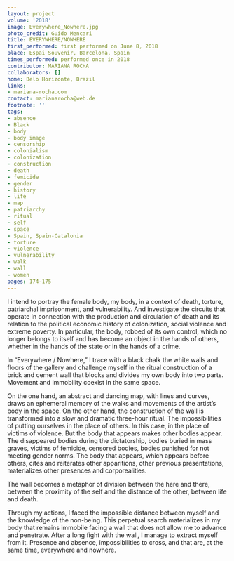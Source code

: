 ```yaml
---
layout: project
volume: '2018'
image: Everywhere_Nowhere.jpg
photo_credit: Guido Mencari
title: EVERYWHERE/NOWHERE
first_performed: first performed on June 8, 2018
place: Espai Souvenir, Barcelona, Spain
times_performed: performed once in 2018
contributor: MARIANA ROCHA
collaborators: []
home: Belo Horizonte, Brazil
links:
- mariana-rocha.com
contact: marianarocha@web.de
footnote: ''
tags:
- absence
- Black
- body
- body image
- censorship
- colonialism
- colonization
- construction
- death
- femicide
- gender
- history
- life
- map
- patriarchy
- ritual
- self
- space
- Spain, Spain-Catalonia
- torture
- violence
- vulnerability
- walk
- wall
- women
pages: 174-175
---
```


I intend to portray the female body, my body, in a context of death, torture, patriarchal imprisonment, and vulnerability. And investigate the circuits that operate in connection with the production and circulation of death and its relation to the political economic history of colonization, social violence and extreme poverty. In particular, the body, robbed of its own control, which no longer belongs to itself and has become an object in the hands of others, whether in the hands of the state or in the hands of a crime.

In “Everywhere / Nowhere,” I trace with a black chalk the white walls and floors of the gallery and challenge myself in the ritual construction of a brick and cement wall that blocks and divides my own body into two parts. Movement and immobility coexist in the same space.

On the one hand, an abstract and dancing map, with lines and curves, draws an ephemeral memory of the walks and movements of the artist’s body in the space. On the other hand, the construction of the wall is transformed into a slow and dramatic three-hour ritual. The impossibilities of putting ourselves in the place of others. In this case, in the place of victims of violence. But the body that appears makes other bodies appear. The disappeared bodies during the dictatorship, bodies buried in mass graves, victims of femicide, censored bodies, bodies punished for not meeting gender norms. The body that appears, which appears before others, cites and reiterates other apparitions, other previous presentations, materializes other presences and corporealities.

The wall becomes a metaphor of division between the here and there, between the proximity of the self and the distance of the other, between life and death.

Through my actions, I faced the impossible distance between myself and the knowledge of the non-being. This perpetual search materializes in my body that remains immobile facing a wall that does not allow me to advance and penetrate. After a long fight with the wall, I manage to extract myself from it. Presence and absence, impossibilities to cross, and that are, at the same time, everywhere and nowhere.
